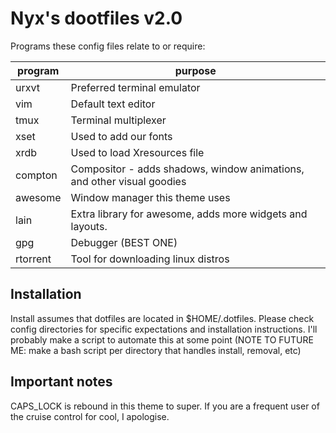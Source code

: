 # Nyx's dootfiles v2.0


Programs these config files relate to or require:

 program  | purpose
--------- | --------
 urxvt    | Preferred terminal emulator
 vim      | Default text editor
 tmux     | Terminal multiplexer
 xset     | Used to add our fonts
 xrdb     | Used to load Xresources file
 compton  | Compositor - adds shadows, window animations, and other visual goodies
 awesome  | Window manager this theme uses
 lain     | Extra library for awesome, adds more widgets and layouts.
 gpg      | Debugger (BEST ONE)
 rtorrent | Tool for downloading linux distros

## Installation

Install assumes that dotfiles are located in $HOME/.dotfiles.  Please check
config directories for specific expectations and installation instructions.
I'll probably make a script to automate this at some point (NOTE TO FUTURE
ME: make a bash script per directory that handles install, removal, etc)

## Important notes

CAPS_LOCK is rebound in this theme to super.  If you are a frequent user of the
cruise control for cool, I apologise.
